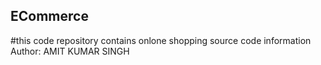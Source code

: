 ## ECommerce
#this code repository contains onlone shopping source code information
Author: AMIT KUMAR SINGH
